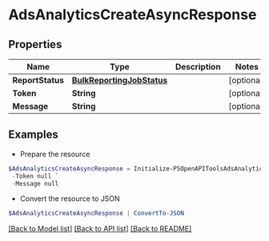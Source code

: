 # AdsAnalyticsCreateAsyncResponse
## Properties

Name | Type | Description | Notes
------------ | ------------- | ------------- | -------------
**ReportStatus** | [**BulkReportingJobStatus**](BulkReportingJobStatus.md) |  | [optional] 
**Token** | **String** |  | [optional] 
**Message** | **String** |  | [optional] 

## Examples

- Prepare the resource
```powershell
$AdsAnalyticsCreateAsyncResponse = Initialize-PSOpenAPIToolsAdsAnalyticsCreateAsyncResponse  -ReportStatus null `
 -Token null `
 -Message null
```

- Convert the resource to JSON
```powershell
$AdsAnalyticsCreateAsyncResponse | ConvertTo-JSON
```

[[Back to Model list]](../README.md#documentation-for-models) [[Back to API list]](../README.md#documentation-for-api-endpoints) [[Back to README]](../README.md)

